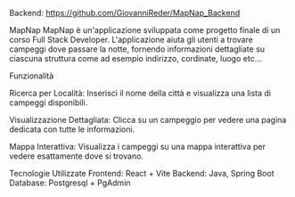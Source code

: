 Backend:
https://github.com/GiovanniReder/MapNap_Backend

MapNap
MapNap è un'applicazione sviluppata come progetto finale di un corso Full Stack Developer. L'applicazione aiuta gli utenti a trovare campeggi dove passare la notte, fornendo informazioni dettagliate su ciascuna struttura come ad esempio indirizzo, cordinate, luogo etc...

Funzionalità

Ricerca per Località:
Inserisci il nome della città e visualizza una lista di campeggi disponibili.

Visualizzazione Dettagliata:
Clicca su un campeggio per vedere una pagina dedicata con tutte le informazioni.

Mappa Interattiva:
Visualizza i campeggi su una mappa interattiva per vedere esattamente dove si trovano.

Tecnologie Utilizzate
Frontend: React + Vite
Backend: Java, Spring Boot
Database: Postgresql + PgAdmin
